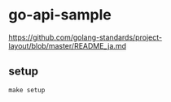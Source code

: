 # go-api-sample

https://github.com/golang-standards/project-layout/blob/master/README_ja.md

## setup
```
make setup
```
